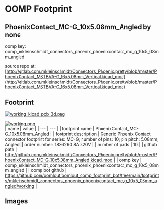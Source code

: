 # OOMP Footprint  
## PhoenixContact_MC-G_10x5.08mm_Angled  by none  
  
oomp key: oomp_mkleinschmidt_connectors_phoenix_phoenixcontact_mc_g_10x5_08mm_angled  
  
source repo at: [http://gitlab.com/mkleinschmidt/Connectors_Phoenix.pretty/blob/master/PhoenixContact_MSTBVA-G_16x5.08mm_Vertical.kicad_mod](http://gitlab.com/mkleinschmidt/Connectors_Phoenix.pretty/blob/master/PhoenixContact_MSTBVA-G_16x5.08mm_Vertical.kicad_mod)  
## Footprint  
  
[![working_kicad_pcb_3d.png](working_kicad_pcb_3d_600.png)](working_kicad_pcb_3d.png)  
  
[![working.png](working_600.png)](working.png)  
| name | value | 
| --- | --- | 
| footprint name | PhoenixContact_MC-G_10x5.08mm_Angled | 
| footprint description | Generic Phoenix Contact connector footprint for series: MC-G; number of pins: 10; pin pitch: 5.08mm; Angled || order number: 1836260 8A 320V | 
| number of pads | 10 | 
| github path | http://github.com/mkleinschmidt/Connectors_Phoenix.pretty/blob/master/PhoenixContact_MC-G_10x5.08mm_Angled.kicad_mod | 
| oomp key | oomp_mkleinschmidt_connectors_phoenix_phoenixcontact_mc_g_10x5_08mm_angled | 
| oomp bot github | https://github.com/oomlout/oomlout_oomp_footprint_bot/tree/main/footprints/mkleinschmidt_connectors_phoenix_phoenixcontact_mc_g_10x5_08mm_angled/working | 
## Images  
